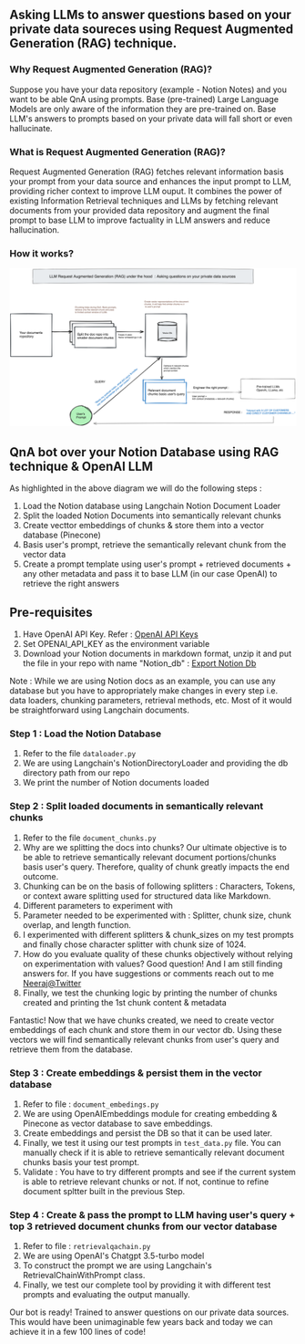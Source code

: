 ## Asking LLMs to answer questions based on your private data soureces using Request Augmented Generation (RAG) technique.

### Why Request Augmented Generation (RAG)? 
Suppose you have your data repository (example - Notion Notes) and you want to be able QnA using prompts. Base (pre-trained) Large Language Models are only aware of the information they are pre-trained on. Base LLM's answers to prompts based on your private data will fall short or even hallucinate.

### What is Request Augmented Generation (RAG)? 
Request Augmented Generation (RAG) fetches relevant information basis your prompt from your data source and enhances the input prompt to LLM, providing richer context to improve LLM ouput. It combines the power of existing Information Retrieval techniques and LLMs by fetching relevant documents from your provided data repository and augment the final prompt to base LLM to improve factuality in LLM answers and reduce hallucination.

### How it works?
![LLM RAG Technique](./resources/LLM-RAG.png)

## QnA bot over your Notion Database using RAG technique & OpenAI LLM
As highlighted in the above diagram we will do the following steps : 

1. Load the Notion database using Langchain Notion Document Loader
2. Split the loaded Notion Documents into semantically relevant chunks
3. Create vecttor embeddings of chunks & store them into a vector database (Pinecone)
4. Basis user's prompt, retrieve the semantically relevant chunk from the vector data
5. Create a prompt template using user's prompt + retrieved documents + any other metadata and pass it to base LLM (in our case OpenAI) to retrieve the right answers

## Pre-requisites 
1. Have OpenAI API Key. Refer : [OpenAI API Keys](https://platform.openai.com/account/api-keys)
2. Set OPENAI_API_KEY as the environment variable
3. Download your Notion documents in markdown format, unzip it and put the file in your repo with name "Notion_db" : [Export Notion Db](https://www.notion.so/help/export-your-content)

Note : While we are using Notion docs as an example, you can use any database but you have to appropriately make changes in every step i.e. data loaders, chunking parameters, retrieval methods, etc. Most of it would be straightforward using Langchain documents.

### Step 1 : Load the Notion Database
1. Refer to the file `dataloader.py`
2. We are using Langchain's NotionDirectoryLoader and providing the db directory path from our repo
3. We print the number of Notion documents loaded


### Step 2 : Split loaded documents in semantically relevant chunks
1. Refer to the file `document_chunks.py`
2. Why are we splitting the docs into chunks? Our ultimate objective is to be able to retrieve semantically relevant document portions/chunks basis user's query. Therefore, quality of chunk greatly impacts the end outcome.
4. Chunking can be on the basis of following splitters : Characters, Tokens, or context aware splitting used for structured data like Markdown.
5. Different parameters to experiment with 
6. Parameter needed to be experimented with : Splitter, chunk size, chunk overlap, and length function.
7. I experimented with different splitters & chunk_sizes on my test prompts and finally chose character splitter with chunk size of 1024.
8. How do you evaluate quality of these chunks objectively without relying on experimentation with values? Good question! And I am still finding answers for. If you have suggestions or comments reach out to me [Neeraj@Twitter](https://twitter.com/kn_neeraj)
9. Finally, we test the chunking logic by printing the number of chunks created and printing the 1st chunk content & metadata

Fantastic! Now that we have chunks created, we need to create vector embeddings of each chunk and store them in our vector db. Using these vectors we will find semantically relevant chunks from user's query and retrieve them from the database.    

### Step 3 : Create embeddings & persist them in the vector database
1. Refer to file : `document_embedings.py`
2. We are using OpenAIEmbeddings module for creating embedding & Pinecone as vector database to save embeddings.
3. Create embeddings and persist the DB so that it can be used later.
4. Finally, we test it using our test prompts in `test_data.py` file. You can manually check if it is able to retrieve semantically relevant document chunks basis your test prompt.
5. Validate : You have to try different prompts and see if the current system is able to retrieve relevant chunks or not. If not, continue to refine document spltter built in the previous Step.

### Step 4 : Create & pass the prompt to LLM having user's query + top 3 retrieved document chunks from our vector database
1. Refer to file : `retrievalqachain.py` 
1. We are using OpenAI's Chatgpt 3.5-turbo model
2. To construct the prompt we are using Langchain's RetrievalChainWithPrompt class.
3. Finally, we test our complete tool by providing it with different test prompts and evaluating the output manually.


Our bot is ready! Trained to answer questions on our private data sources. This would have been unimaginable few years back and today we can achieve it in a few 100 lines of code!  


